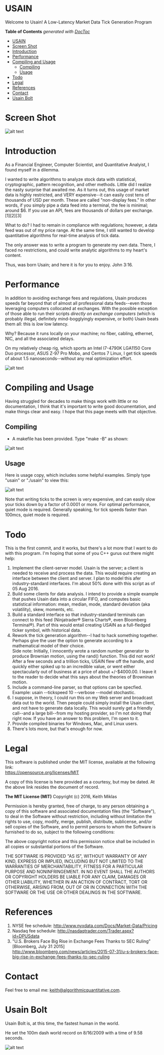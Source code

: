 # USAIN

Welcome to Usain! A Low-Latency Market Data Tick Generation Program

**Table of Contents**  *generated with [DocToc](http://doctoc.herokuapp.com/)*

- [USAIN](#)
- [Screen Shot](#)
- [Introduction](#)
- [Performance](#)
- [Compiling and Usage](#)
	- [Compiling](#)
	- [Usage](#)
- [Todo](#)
- [Legal](#)
- [References](#)
- [Contact](#)
- [Usain Bolt](#)

# Screen Shot

![alt text](http://www.miklas.org/images/usain_verbose_2.png "usain tick generator image")

# Introduction

As a Financial Engineer, Computer Scientist, and Quantitative Analyist, I found myself in a dilemma.

I wanted to write algorithms to analyze stock data with statistical, cryptographic, pattern recognition, and other methods. Little did I realize the nasty surprise that awaited me. As it turns out, this usage of market data is highly restricted, and VERY expensive--it can easily cost tens of thousands of USD per month. These are called "non-display fees." In other words, if you simply pipe a data feed into a terminal, the fee is minimal; around $6. If you use an API, fees are thousands of dollars per exchange. [1][2][3]

What to do? I had to remain in compliance with regulations; however, a data feed was out of my price range. At the same time, I still wanted to develop quantitative algorithms for real-time analysis of tick data.

The only answer was to write a program to generate my own data. There, I faced no restrictions, and could write analytic algorithms to my heart's content.

Thus, was born Usain; and here it is for you to enjoy. John 3:16.

# Performance

In addition to avoiding exchange fees and regulations, Usain produces speeds far beyond that of almost all professional data feeds--even those leveraging computers collocated at exchanges. With the possible exception of those able to run their scripts *directly on exchange computers* (which is probably illegal, definitely mind-bogglyingly expensive, or both) Usain beats them all: this is *low* low latency.

Why? Because it runs locally on your machine; no fiber, cabling, ethernet, NIC, and all the associated delays.

On my relatively cheap rig, which sports an Intel I7-4790K LGA1150 Core Duo processor, ASUS Z-97 Pro Mobo, and Centos 7 Linux, I get tick speeds of about 1.5 nanoseconds--without any real optimization effort.

![alt text](http://www.miklas.org/images/usain_quiet.png "usain tick generator image")

# Compiling and Usage

Having struggled for decades to make things work with little or no documentation, I think that it's important to write good documentation, and make things clear and easy. I hope that this page meets with that objective.

## Compiling

- A makefile has been provided. Type "make -B" as shown:

![alt text](http://www.miklas.org/images/usain_compile.png "usain tick generator image")

## Usage

Here is usage copy, which includes some helpful examples. Simply type "usain" or "./usain" to view this:

![alt text](http://www.miklas.org/images/usain_usage.png "usain tick generator image")

Note that writing ticks to the screen is very expensive, and can easily slow your ticks down by a factor of 0.0001 or more. For optimal performance, quiet mode is required. Generally speaking, for tick speeds faster than 100mcs, quiet mode is required.

# Todo

This is the first commit, and it works, but there's a lot more that I want to do with this program. I'm hoping that some of you C++ gurus out there might help:

1. Implement the client-server model. Usain is the server; a client is needed to receive and process the data. This would require creating an interface between the client and server. I plan to model this afer industry-standard interfaces. I'm about 50% done with this script as of 05 Aug 2016. 
2. Build some clients for data analysis. I intend to provide a simple example that pushes Usain data into a circular FIFO, and computes basic statistical information: mean, median, mode, standard deviation (aka volatility), skew, moments, etc.
3. Build a standard interface so that industry-standard terminals can connect to this feed (Ninjatrader&reg; Sierra Charts&reg;, even Bloomberg Terminal&reg;). Part of this would entail creating USAIN as a full-fledged ticker symbol, with historical data.
4. Rework the tick generation algorithm--I had to hack something together. Perhaps give the user the option to generate according to a mathematical model of their choice.<br>
Side note: Initially, I innocently wrote a random number generator to produce Brownian motion, using the rand() function. This did not work! After a few seconds and a trillion ticks, USAIN flew off the handle, and quickly either spiked up to an incredible value, or went either spectacularly out of business at a price of about +/-$4000.00. I leave it to the reader to decide what this says about the theories of Browninan motion.
5. Include a command-line parser, so that options can be specfied. Example: usain --tickspeed 10 --verbose --model stochastic.
6. I suppose, in theory, I could run this on my Web server and broadcast data out to the world. Then people could simply install the Usain client, and not have to generate data locally. This would surely get a friendly call--and a large bill--from my hosting provider, so I'm not doing that right now. If you have an answer to this problem, I'm open to it.
7. Provide compiled binaries for Windows, Mac, and Linux users.
8. There's lots more, but that's enough for now.

# Legal

This software is published under the MIT license, available at the following link:<br>
https://opensource.org/licenses/MIT

A copy of this license is here provided as a courtesy, but may be dated. At the above link resides the document of record.

**The MIT License (MIT)**
Copyright (c) 2016, Keith Miklas

Permission is hereby granted, free of charge, to any person obtaining a copy of this software and associated documentation files (the "Software"), to deal in the Software without restriction, including without limitation the rights to use, copy, modify, merge, publish, distribute, sublicense, and/or sell copies of the Software, and to permit persons to whom the Software is furnished to do so, subject to the following conditions:

The above copyright notice and this permission notice shall be included in all copies or substantial portions of the Software.

THE SOFTWARE IS PROVIDED "AS IS", WITHOUT WARRANTY OF ANY KIND, EXPRESS OR IMPLIED, INCLUDING BUT NOT LIMITED TO THE WARRANTIES OF MERCHANTABILITY, FITNESS FOR A PARTICULAR PURPOSE AND NONINFRINGEMENT. IN NO EVENT SHALL THE AUTHORS OR COPYRIGHT HOLDERS BE LIABLE FOR ANY CLAIM, DAMAGES OR OTHER LIABILITY, WHETHER IN AN ACTION OF CONTRACT, TORT OR OTHERWISE, ARISING FROM, OUT OF OR IN CONNECTION WITH THE SOFTWARE OR THE USE OR OTHER DEALINGS IN THE SOFTWARE.

# References

1. NYSE fee schedule: http://www.nyxdata.com/Docs/Market-Data/Pricing
2. Nasdaq fee schedule: http://nasdaqtrader.com/Trader.aspx?id=DPUSdata
3. "U.S. Brokers Face Big Rise in Exchange Fees Thanks to SEC Ruling" [Bloomberg, July 31 2015] http://www.bloomberg.com/news/articles/2015-07-31/u-s-brokers-face-big-rise-in-exchange-fees-thanks-to-sec-ruling

# Contact

Feel free to email me: keith@algorithmicquantitative.com.

# Usain Bolt

Usain Bolt is, at this time, the fastest human in the world.

He set the 100m dash world record on 8/16/2009 with a time of 9.58 seconds.

![alt text](http://www.miklas.org/images/usain_gold.jpg "usain tick generator image")


  





